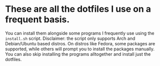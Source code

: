 # These are all the dotfiles I use on a frequent basis.

You can install them alongside some programs I frequently use using the `install.sh` script. Disclaimer: the script only supports Arch and Debian/Ubuntu based distros. On distros like Fedora, some packages are supported, while others will prompt you to install the packages manually. You can also skip installing the programs alltogether and install just the dotfiles.
